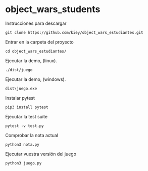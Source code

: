 # object_wars_students

Instrucciones para descargar

```
git clone https://github.com/kiey/object_wars_estudiantes.git
```

Entrar en la carpeta del proyecto

```
cd object_wars_estudiantes/
```

Ejecutar la demo, (linux).

```
./dist/juego
```


Ejecutar la demo, (windows).

```
dist\juego.exe
```

Instalar pytest

```
pip3 install pytest
```


Ejecutar la test suite

```
pytest -v test.py
```

Comprobar la nota actual

```
python3 nota.py
```

Ejecutar vuestra versión del juego 

```
python3 juego.py
```

